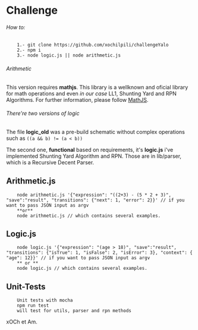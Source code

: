 # Challenge

###### How to: 
```
	1.- git clone https://github.com/xochilpili/challengeYalo
	2.- npm i
	3.- node logic.js || node arithmetic.js
```

###### Arithmetic

This version requires **mathjs**. This library is a wellknown and oficial library for math operations and even _in our case_
LL1, Shunting Yard and RPN Algorithms. For further information, please follow [MathJS](https://mathjs.org/).

###### There're two versions of logic
The file **logic_old** was a pre-build schematic without complex operations such as ```((a && b) != (a < b))```

The second one, **functional** based on requirements, it's **logic.js** i've implemented Shunting Yard Algorithm and RPN. Those are in lib/parser, which is a Recursive Decent Parser.


## Arithmetic.js

```
	node arithmetic.js '{"expression": "((2+3) - (5 * 2 + 3)", "save":"result", "transitions": {"next": 1, "error": 2}}' // if you want to pass JSON input as argv
	**or**
	node arithmetic.js // which contains several examples.
```

## Logic.js

```
	node logic.js '{"expression": "(age > 18)", "save":"result", "transitions": {"isTrue": 1, "isFalse": 2, "isError": 3}, "context": { "age": 12}}' // if you want to pass JSON input as argv
	** or **
	node logic.js // which contains several examples.
```

## Unit-Tests
```
	Unit tests with mocha
	npm run test
	will test for utils, parser and rpn methods
```

xOCh et Am.
	
